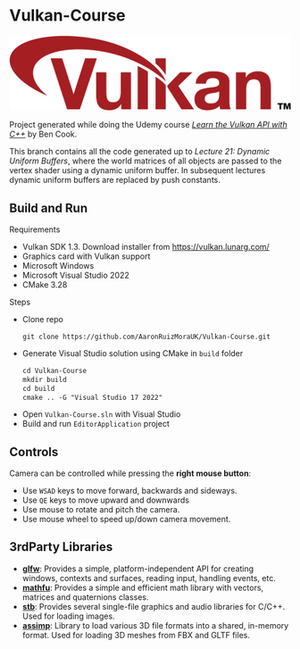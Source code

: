 # Vulkan-Course

<img src="./Vulkan-logo.png">

Project generated while doing the Udemy course *[Learn the Vulkan API with C++](https://www.udemy.com/course/learn-the-vulkan-api-with-cpp/)* by Ben Cook.

This branch contains all the code generated up to *Lecture 21: Dynamic Uniform Buffers*, where the world matrices of all objects are passed to the vertex shader using a dynamic uniform buffer. In subsequent lectures dynamic uniform buffers are replaced by push constants.

## Build and Run

Requirements
- Vulkan SDK 1.3. Download installer from https://vulkan.lunarg.com/
- Graphics card with Vulkan support
- Microsoft Windows 
- Microsoft Visual Studio 2022
- CMake 3.28

Steps
- Clone repo
  ````
  git clone https://github.com/AaronRuizMoraUK/Vulkan-Course.git
  ````
- Generate Visual Studio solution using CMake in `build` folder
  ```` 
  cd Vulkan-Course
  mkdir build
  cd build
  cmake .. -G "Visual Studio 17 2022"
  ````
- Open `Vulkan-Course.sln` with Visual Studio
- Build and run `EditorApplication` project

## Controls

Camera can be controlled while pressing the **right mouse button**:

- Use `WSAD` keys to move forward, backwards and sideways.
- Use `QE` keys to move upward and downwards
- Use mouse to rotate and pitch the camera.
- Use mouse wheel to speed up/down camera movement.

## 3rdParty Libraries

- **[glfw](https://github.com/glfw/glfw.git)**: Provides a simple, platform-independent API for creating windows, contexts and surfaces, reading input, handling events, etc.
- **[mathfu](https://github.com/google/mathfu.git)**: Provides a simple and efficient math library with vectors, matrices and quaternions classes.
- **[stb](https://github.com/nothings/stb.git)**: Provides several single-file graphics and audio libraries for C/C++. Used for loading images.
- **[assimp](https://github.com/assimp/assimp.git)**: Library to load various 3D file formats into a shared, in-memory format. Used for loading 3D meshes from FBX and GLTF files.
